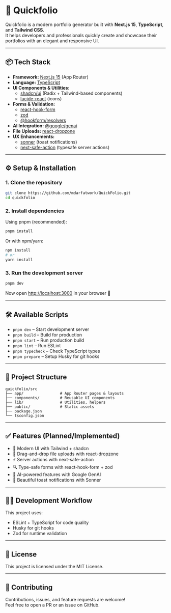 # 🚀 Quickfolio

Quickfolio is a modern portfolio generator built with **Next.js 15**, **TypeScript**, and **Tailwind CSS**.  
It helps developers and professionals quickly create and showcase their portfolios with an elegant and responsive UI.

---

## 📦 Tech Stack

- **Framework:** [Next.js 15](https://nextjs.org/) (App Router)
- **Language:** [TypeScript](https://www.typescriptlang.org/)
- **UI Components & Utilities:**
  - [shadcn/ui](https://ui.shadcn.com/) (Radix + Tailwind-based components)
  - [lucide-react](https://lucide.dev/) (icons)
- **Forms & Validation:**
  - [react-hook-form](https://react-hook-form.com/)
  - [zod](https://zod.dev/)
  - [@hookform/resolvers](https://github.com/react-hook-form/resolvers)
- **AI Integration:** [@google/genai](https://www.npmjs.com/package/@google/genai)
- **File Uploads:** [react-dropzone](https://react-dropzone.js.org/)
- **UX Enhancements:**
  - [sonner](https://sonner.emilkowal.ski/) (toast notifications)
  - [next-safe-action](https://next-safe-action.dev/) (typesafe server actions)

---

## ⚙️ Setup & Installation

### 1. Clone the repository
```bash
git clone https://github.com/mdarfatwork/QuickFolio.git
cd quickfolio
```

### 2. Install dependencies
Using pnpm (recommended):
```bash
pnpm install
```

Or with npm/yarn:
```bash
npm install
# or
yarn install
```

### 3. Run the development server
```bash
pnpm dev
```

Now open [http://localhost:3000](http://localhost:3000) in your browser 🚀

---

## 🛠️ Available Scripts

- `pnpm dev` – Start development server
- `pnpm build` – Build for production
- `pnpm start` – Run production build
- `pnpm lint` – Run ESLint
- `pnpm typecheck` – Check TypeScript types
- `pnpm prepare` – Setup Husky for git hooks

---

## 📂 Project Structure

```
quickfolio/src
├── app/                # App Router pages & layouts
├── components/         # Reusable UI components
├── lib/                # Utilities, helpers
├── public/             # Static assets
├── package.json
└── tsconfig.json
```

---

## ✅ Features (Planned/Implemented)

- 🎨 Modern UI with Tailwind + shadcn
- 📄 Drag-and-drop file uploads with react-dropzone
- ⚡ Server actions with next-safe-action
- 🔍 Type-safe forms with react-hook-form + zod
- 🤖 AI-powered features with Google GenAI
- 🔔 Beautiful toast notifications with Sonner

---

## 🧑‍💻 Development Workflow

This project uses:
- ESLint + TypeScript for code quality
- Husky for git hooks
- Zod for runtime validation

---

## 📜 License

This project is licensed under the MIT License.

---

## 🤝 Contributing

Contributions, issues, and feature requests are welcome!  
Feel free to open a PR or an issue on GitHub.

